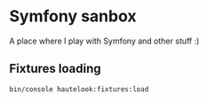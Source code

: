 Symfony sanbox
==============

A place where I play with Symfony and other stuff :)


Fixtures loading 
----------------

```
bin/console hautelook:fixtures:load
```